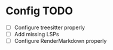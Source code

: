 # Config TODO

- [ ] Configure treesitter properly
- [ ] Add missing LSPs
- [ ] Configure RenderMarkdown properly
